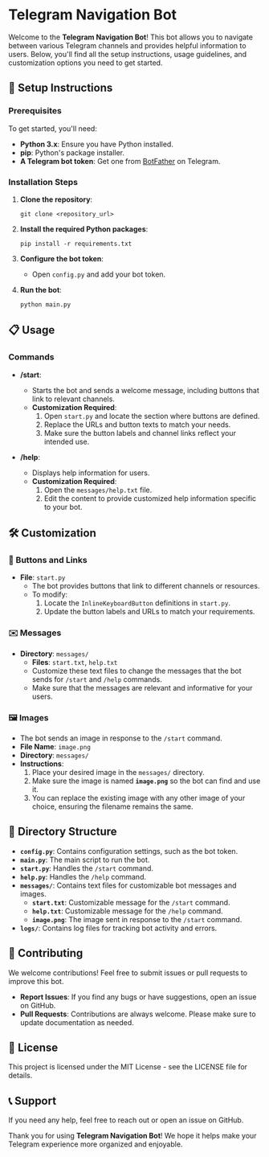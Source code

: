 # Telegram Navigation Bot

Welcome to the **Telegram Navigation Bot**! This bot allows you to navigate between various Telegram channels and provides helpful information to users. Below, you'll find all the setup instructions, usage guidelines, and customization options you need to get started.

## 🚀 Setup Instructions

### Prerequisites
To get started, you'll need:
- **Python 3.x**: Ensure you have Python installed.
- **pip**: Python's package installer.
- **A Telegram bot token**: Get one from [BotFather](https://t.me/BotFather) on Telegram.

### Installation Steps
1. **Clone the repository**:
   ```
   git clone <repository_url>
   ```

2. **Install the required Python packages**:
   ```
   pip install -r requirements.txt
   ```

3. **Configure the bot token**:
   - Open `config.py` and add your bot token.

4. **Run the bot**:
   ```
   python main.py
   ```

## 📋 Usage

### Commands
- **/start**: 
  - Starts the bot and sends a welcome message, including buttons that link to relevant channels.
  - **Customization Required**: 
    1. Open `start.py` and locate the section where buttons are defined.
    2. Replace the URLs and button texts to match your needs.
    3. Make sure the button labels and channel links reflect your intended use.

- **/help**: 
  - Displays help information for users.
  - **Customization Required**: 
    1. Open the `messages/help.txt` file.
    2. Edit the content to provide customized help information specific to your bot.

## 🛠 Customization

### 🔘 Buttons and Links
- **File**: `start.py`
  - The bot provides buttons that link to different channels or resources.
  - To modify:
    1. Locate the `InlineKeyboardButton` definitions in `start.py`.
    2. Update the button labels and URLs to match your requirements.

### ✉️ Messages
- **Directory**: `messages/`
  - **Files**: `start.txt`, `help.txt`
  - Customize these text files to change the messages that the bot sends for `/start` and `/help` commands.
  - Make sure that the messages are relevant and informative for your users.

### 🖼 Images
- The bot sends an image in response to the `/start` command.
- **File Name**: `image.png`
- **Directory**: `messages/`
- **Instructions**:
  1. Place your desired image in the `messages/` directory.
  2. Make sure the image is named **`image.png`** so the bot can find and use it.
  3. You can replace the existing image with any other image of your choice, ensuring the filename remains the same.

## 📂 Directory Structure
- **`config.py`**: Contains configuration settings, such as the bot token.
- **`main.py`**: The main script to run the bot.
- **`start.py`**: Handles the `/start` command.
- **`help.py`**: Handles the `/help` command.
- **`messages/`**: Contains text files for customizable bot messages and images.
  - **`start.txt`**: Customizable message for the `/start` command.
  - **`help.txt`**: Customizable message for the `/help` command.
  - **`image.png`**: The image sent in response to the `/start` command.
- **`logs/`**: Contains log files for tracking bot activity and errors.

## 🤝 Contributing
We welcome contributions! Feel free to submit issues or pull requests to improve this bot.

- **Report Issues**: If you find any bugs or have suggestions, open an issue on GitHub.
- **Pull Requests**: Contributions are always welcome. Please make sure to update documentation as needed.

## 📜 License
This project is licensed under the MIT License - see the LICENSE file for details.

## 📞 Support
If you need any help, feel free to reach out or open an issue on GitHub.

Thank you for using **Telegram Navigation Bot**! We hope it helps make your Telegram experience more organized and enjoyable.
